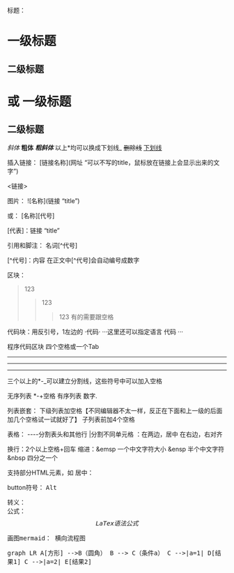 标题：
# 一级标题
## 二级标题
或
一级标题
====
二级标题
---

*斜体*
**粗体**
***粗斜体***
以上*均可以换成下划线_
~~删除线~~
<u>下划线</u>

插入链接：
[链接名称](网址 “可以不写的title，鼠标放在链接上会显示出来的文字”)

<链接>

图片：
![名称](链接 “title”)

或：
[名称][代号]

[代表]：链接 “title”


引用和脚注：
名词[^代号]

[^代号]：内容
在正文中[^代号]会自动编号成数字

区块：
>123
>>123
>>>123
有的需要跟空格

代码块：用反引号，1左边的
·代码·
···这里还可以指定语言
代码
···

程序代码区块
四个空格或一个Tab

***
---
___
三个以上的*-_可以建立分割线，这些符号中可以加入空格

无序列表
*-+空格
有序列表
数字.

列表嵌套：
下级列表加空格【不同编辑器不太一样，反正在下面和上一级的后面加几个空格试一试就好了】
子列表前加4个空格

表格：
----分割表头和其他行
|分割不同单元格
：在两边，居中 在右边，右对齐

换行：2个以上空格+回车
缩进：&emsp 一个中文字符大小
&ensp 半个中文字符
&nbsp 四分之一个

支持部分HTML元素，如
居中：
<div align=center>

</div>
button符号：
<kbd>Alt<kbd>

转义：
\
公式：
$$
LaTex语法公式
$$

画图mermaid：
横向流程图

graph LR
A[方形] -->B（圆角）
    B --> C（条件a）
    C -->|a=1| D[结果1]
    C -->|a=2| E[结果2]


